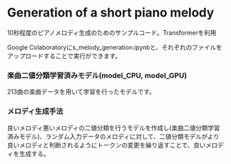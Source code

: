 # Generation of a short piano melody
10秒程度のピアノメロディ生成のためのサンプルコード。Transformerを利用

Google Colaboratoryにs_melody_generation.ipynbと、それぞれのファイルをアップロードすることで実行ができます。
### 楽曲二値分類学習済みモデル(model_CPU, model_GPU)
213曲の楽曲データを用いて学習を行ったモデルです。
### メロディ生成手法
良いメロディ悪いメロディの二値分類を行うモデルを作成し(楽曲二値分類学習済みモデル)、ランダム入力データのメロディに対して、二値分類モデルがより良いメロディと判断されるようにトークンの変更を繰り返すことで、良いメロディを生成する。
